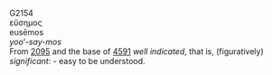 G2154  
εὔσημος  
eusēmos  
*yoo‘-say-mos*  
From [2095](g2095) and the base of [4591](g4591) *well* *indicated*,
that is, (figuratively) *significant:* - easy to be understood.  
